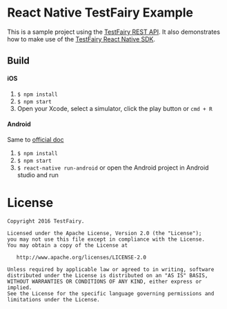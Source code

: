 # React Native TestFairy Example

This is a sample project using the [TestFairy REST API](http://docs.testfairy.com/API/Rest_API.html). It also demonstrates how to make use of the [TestFairy React Native SDK](http://docs.testfairy.com/iOS_SDK/Integrating_with_react_native.html).

## Build
#### iOS
1. `$ npm install`
2. `$ npm start`
3. Open your Xcode, select a simulator, click the play button or `cmd + R`

#### Android
Same to [official doc](http://facebook.github.io/react-native/docs/android-setup.html#content)
1. `$ npm install`
2. `$ npm start`
3. `$ react-native run-android` or open the Android project in Android studio and run

License
=======

    Copyright 2016 TestFairy.

    Licensed under the Apache License, Version 2.0 (the "License");
    you may not use this file except in compliance with the License.
    You may obtain a copy of the License at

       http://www.apache.org/licenses/LICENSE-2.0

    Unless required by applicable law or agreed to in writing, software
    distributed under the License is distributed on an "AS IS" BASIS,
    WITHOUT WARRANTIES OR CONDITIONS OF ANY KIND, either express or implied.
    See the License for the specific language governing permissions and
    limitations under the License.
